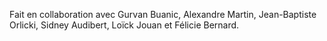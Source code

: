 Fait en collaboration avec Gurvan Buanic, Alexandre Martin, Jean-Baptiste Orlicki, Sidney Audibert, Loïck Jouan et Félicie Bernard.
